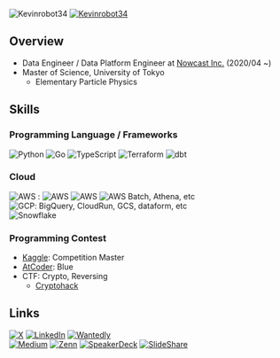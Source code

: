 ![Kevinrobot34]( https://img.shields.io/badge/Degree-Master%20of%20Science-brightgreen )
[![Kevinrobot34](https://img.shields.io/endpoint?url=https%3A%2F%2Fatcoder-badges.now.sh%2Fapi%2Fatcoder%2Fjson%2FKevinrobot34)]( https://atcoder.jp/users/Kevinrobot34 )
<!-- [![Kevinrobot34]( https://road-to-kaggle-grandmaster.vercel.app/api/simple/Kevinrobot34 )]( https://www.kaggle.com/kevinrobot34 ) -->

## Overview
* Data Engineer / Data Platform Engineer at [Nowcast Inc.]( https://www.nowcast.co.jp/ ) (2020/04 ~)
* Master of Science, University of Tokyo
  - Elementary Particle Physics

## Skills

### Programming Language / Frameworks

![Python](https://img.shields.io/badge/python-0?style=flat-square&logo=python&color=3776AB&logoColor=white) ![Go](https://img.shields.io/badge/go-0?style=flat-square&logo=go&color=00ADD8&logoColor=white) ![TypeScript](https://img.shields.io/badge/TypeScript-0?style=flat-square&logo=TypeScript&color=3178C6&logoColor=white) ![Terraform](https://img.shields.io/badge/Terraform-0?style=flat-square&logo=Terraform&color=7B42BC&logoColor=white) ![dbt](https://img.shields.io/badge/dbt-0?style=flat-square&logo=dbt&color=FF694B&logoColor=white) 


### Cloud

![AWS](https://img.shields.io/badge/AWS-0?style=flat-square&logo=amazonaws&color=232F3E&logoColor=white) : ![AWS](https://img.shields.io/badge/S3-0?style=flat-square&logo=amazons3&color=569A31&logoColor=white) ![AWS](https://img.shields.io/badge/ECS-0?style=flat-square&logo=amazonecs&color=FF9900&logoColor=white) ![AWS](https://img.shields.io/badge/Lambda-0?style=flat-square&logo=awslambda&color=FF9900&logoColor=white) Batch, Athena, etc \
![GCP](https://img.shields.io/badge/GCP-0?style=flat-square&logo=googlecloud&color=4285F4&logoColor=white): BigQuery, CloudRun, GCS, dataform, etc \
![Snowflake](https://img.shields.io/badge/Snowflake-0?style=flat-square&logo=snowflake&color=29B5E8&logoColor=white)


### Programming Contest
- [Kaggle]( https://www.kaggle.com/kevinrobot34 ): Competition Master
- [AtCoder]( https://atcoder.jp/users/Kevinrobot34 ): Blue
- CTF: Crypto, Reversing
  - [Cryptohack]( https://cryptohack.org/user/Kevinrobot34/ )


<!-- [![Top Langs](https://github-readme-stats.vercel.app/api/top-langs/?username=Kevinrobot34&layout=compact&theme=radical&hide=jupyter%20notebook&exclude_repo=IDAO2019_public)](https://github.com/anuraghazra/github-readme-stats) -->
<!-- [![Top Langs](https://github-readme-stats.vercel.app/api/top-langs/?username=Kevinrobot34&layout=compact&theme=radical&hide=jupyter%20notebook,c%2B%2B,c)](https://github.com/anuraghazra/github-readme-stats) -->

## Links
<!-- badge: https://shields.io/ -->
<!-- logo: https://simpleicons.org/ -->
[![X](https://img.shields.io/badge/X-0?style=flat-square&logo=x&color=000000&logoColor=white)]( https://x.com/Kevinrobot34 )
[![LinkedIn](https://img.shields.io/badge/LinkedIn-0?style=flat-square&logo=linkedin&color=0A66C2&logoColor=white)]( https://www.linkedin.com/in/kevinrobot34 )
[![Wantedly](https://img.shields.io/badge/Wantedly-0?style=flat-square&logo=wantedly&color=21BDDB&logoColor=white)]( https://www.wantedly.com/users/36645077 ) \
[![Medium](https://img.shields.io/badge/Medium-0?style=flat-square&logo=medium&color=000000&logoColor=white)]( https://medium.com/@kevinrobot34 ) 
[![Zenn](https://img.shields.io/badge/Zenn-0?style=flat-square&logo=zenn&color=3EA8FF&logoColor=white)]( https://zenn.dev/kevinrobot34 )
[![SpeakerDeck](https://img.shields.io/badge/SpeakerDeck-0?style=flat-square&logo=speakerdeck&color=009287&logoColor=white)]( https://speakerdeck.com/kevinrobot34 )
[![SlideShare](https://img.shields.io/badge/SlideShare-0?style=flat-square&logo=slideshare&color=008ED2&logoColor=white)]( https://www2.slideshare.net/ssuserf0844f )
